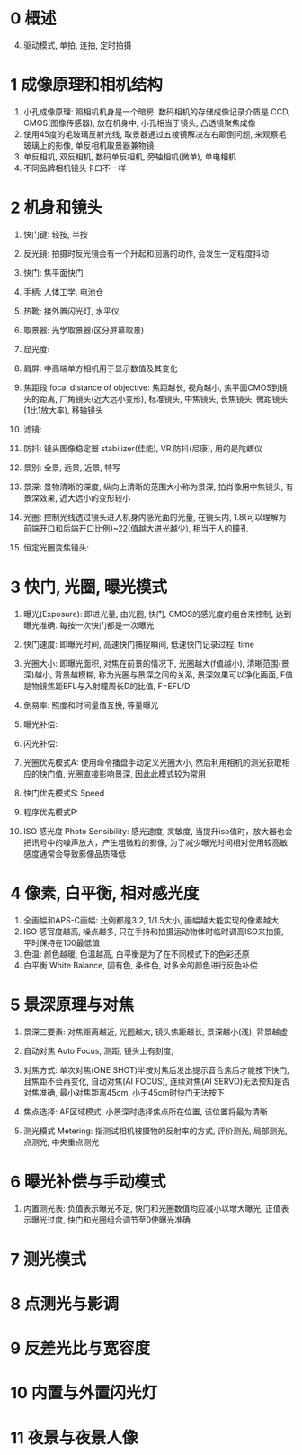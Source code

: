 # 0 概述

4. 驱动模式, 单拍, 连拍, 定时拍摄

# 1 成像原理和相机结构

1. 小孔成像原理: 照相机机身是一个暗房, 数码相机的存储成像记录介质是 CCD, CMOS(图像传感器), 放在机身中, 小孔相当于镜头, 凸透镜聚焦成像
2. 使用45度的毛玻璃反射光线, 取景器通过五棱镜解决左右颠倒问题, 来观察毛玻璃上的影像, 单反相机取景器兼物镜
3. 单反相机, 双反相机, 数码单反相机, 旁轴相机(微单), 单电相机
4. 不同品牌相机镜头卡口不一样

# 2 机身和镜头

1. 快门键: 轻按, 半按
2. 反光镜: 拍摄时反光镜会有一个升起和回落的动作, 会发生一定程度抖动
3. 快门: 焦平面快门
4. 手柄: 人体工学, 电池仓
5. 热靴: 接外置闪光灯, 水平仪
6. 取景器: 光学取景器(区分屏幕取景)
7. 屈光度: 
8. 肩屏: 中高端单方相机用于显示数值及其变化

2. 焦距段 focal distance of objective: 焦距越长, 视角越小, 焦平面CMOS到镜头的距离, 广角镜头(近大远小变形), 标准镜头, 中焦镜头, 长焦镜头, 微距镜头(1比1放大率), 移轴镜头
3. 滤镜: 
4. 防抖: 镜头图像稳定器 stabilizer(佳能), VR 防抖(尼康), 用的是陀螺仪
5. 景别: 全景, 远景, 近景, 特写
6. 景深: 景物清晰的深度, 纵向上清晰的范围大小称为景深, 拍肖像用中焦镜头, 有景深效果, 近大远小的变形较小
7. 光圈: 控制光线透过镜头进入机身内感光面的光量, 在镜头内, 1.8(可以理解为前端开口和后端开口比例)~22(值越大进光越少), 相当于人的瞳孔
8. 恒定光圈变焦镜头: 

# 3 快门, 光圈, 曝光模式

1. 曝光(Exposure): 即进光量, 由光圈, 快门, CMOS的感光度的组合来控制, 达到曝光准确. 每按一次快门都是一次曝光
2. 快门速度: 即曝光时间, 高速快门捕捉瞬间, 低速快门记录过程, time
3. 光圈大小: 即曝光面积, 对焦在前景的情况下, 光圈越大(f值越小), 清晰范围(景深)越小, 背景越模糊, 称为光圈与景深之间的关系, 景深效果可以净化画面, F值是物镜焦距EFL与入射瞳周长D的比值, F=EFL/D

1. 倒易率: 照度和时间量值互换, 等量曝光

1. 曝光补偿: 
2. 闪光补偿: 

1. 光圈优先模式A: 使用命令播盘手动定义光圈大小, 然后利用相机的测光获取相应的快门值, 光圈直接影响景深, 因此此模式较为常用
2. 快门优先模式S: Speed 
3. 程序优先模式P:

1. ISO 感光度 Photo Sensibility: 感光速度, 灵敏度, 当提升iso值时，放大器也会把讯号中的噪声放大，产生粗微粒的影像, 为了减少曝光时间相对使用较高敏感度通常会导致影像品质降低

# 4 像素, 白平衡, 相对感光度

1. 全画幅和APS-C画幅: 比例都是3:2, 1/1.5大小, 画幅越大能实现的像素越大
2. ISO 感官度越高, 噪点越多, 只在手持和拍摄运动物体时临时调高ISO来拍摄, 平时保持在100最低值
3. 色温: 颜色越暖, 色温越高, 白平衡是为了在不同模式下的色彩还原
4. 白平衡 White Balance, 固有色, 条件色, 对多余的颜色进行反色补偿

# 5 景深原理与对焦

1. 景深三要素: 对焦距离越近, 光圈越大, 镜头焦距越长, 景深越小(浅), 背景越虚
3. 自动对焦 Auto Focus, 测距, 镜头上有刻度, 
4. 对焦方式: 单次对焦(ONE SHOT)半按对焦后发出提示音合焦后才能按下快门, 且焦距不会再变化, 自动对焦(AI FOCUS), 连续对焦(AI SERVO)无法预知是否对焦准确, 最小对焦距离45cm, 小于45cm时快门无法按下
5. 焦点选择: AF区域模式, 小景深时选择焦点所在位置, 该位置将最为清晰

1. 测光模式 Metering: 指测试相机被摄物的反射率的方式, 评价测光, 局部测光, 点测光, 中央重点测光

# 6 曝光补偿与手动模式

1. 内置测光表: 负值表示曝光不足, 快门和光圈数值均应减小以增大曝光, 正值表示曝光过度, 快门和光圈组合调节至0使曝光准确

# 7 测光模式

# 8 点测光与影调

# 9 反差光比与宽容度

# 10 内置与外置闪光灯

# 11 夜景与夜景人像
